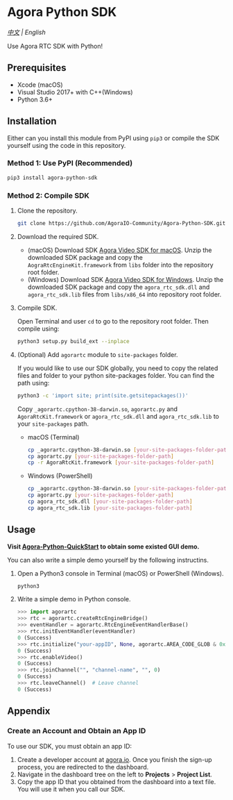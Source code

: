# Agora Python SDK
*[中文](Readme.zh.md) | English*

Use Agora RTC SDK with Python! 

## Prerequisites

- Xcode (macOS)
- Visual Studio 2017+ with C++(Windows)
- Python 3.6+

## Installation

Either can you install this module from PyPI using `pip3` or compile the SDK yourself using the code in this repository.

### Method 1: Use PyPI (Recommended)

```bash
pip3 install agora-python-sdk
```

### Method 2: Compile SDK

1. Clone the repository.

   ```bash
   git clone https://github.com/AgoraIO-Community/Agora-Python-SDK.git
   ```

2. Download the required SDK.

   - (macOS) Download SDK [Agora Video SDK for macOS](https://download.agora.io/sdk/release/Agora_Native_SDK_for_Mac_v3_1_2_FULL.zip). Unzip the downloaded SDK package and copy the `AograRtcEngineKit.framework` from `libs` folder into the repository root folder.
   - (Windows) Download SDK [Agora Video SDK for Windows](https://download.agora.io/sdk/release/Agora_Native_SDK_for_Windows_v3_1_2_FULL.zip). Unzip the downloaded SDK package and copy the `agora_rtc_sdk.dll` and `agora_rtc_sdk.lib` files from `libs/x86_64` into repository root folder.

3. Compile SDK.

   Open Terminal and user `cd` to go to the repository root folder. Then compile using:

   ```bash
   python3 setup.py build_ext --inplace
   ```

4. (Optional) Add `agorartc` module to `site-packages` folder.

   If you would like to use our SDK globally, you need to copy the related files and folder to your python site-packages folder. You can find the path using:

   ```bash
   python3 -c 'import site; print(site.getsitepackages())'
   ```

   Copy `_agorartc.cpython-38-darwin.so`, `agorartc.py` and `AgoraRtcKit.framework` or `agora_rtc_sdk.dll` and `agora_rtc_sdk.lib` to your `site-packages` path.

   - macOS (Terminal)

     ```bash
     cp _agorartc.cpython-38-darwin.so [your-site-packages-folder-path]
     cp agorartc.py [your-site-packages-folder-path]
     cp -r AgoraRtcKit.framework [your-site-packages-folder-path]
     ```

   - Windows (PowerShell)

     ```bash
     cp _agorartc.cpython-38-darwin.so [your-site-packages-folder-path]
     cp agorartc.py [your-site-packages-folder-path]
     cp agora_rtc_sdk.dll [your-site-packages-folder-path]
     cp agora_rtc_sdk.lib [your-site-packages-folder-path]
     ```

## Usage

**Visit [Agora-Python-QuickStart](https://github.com/AgoraIO-Community/Agora-Python-QuickStart) to obtain some existed GUI demo.**

You can also write a simple demo yourself by the following instructins.

1. Open a Python3 console in Terminal (macOS) or PowerShell (Windows).

   ```bash
   python3
   ```

2. Write a simple demo in Python console.

   ```python
   >>> import agorartc
   >>> rtc = agorartc.createRtcEngineBridge()
   >>> eventHandler = agorartc.RtcEngineEventHandlerBase()
   >>> rtc.initEventHandler(eventHandler)
   0 (Success)
   >>> rtc.initialize("your-appID", None, agorartc.AREA_CODE_GLOB & 0xFFFFFFFF)  # If you do not have an App ID, see Appendix (TODO).
   0 (Success)
   >>> rtc.enableVideo()
   0 (Success)
   >>> rtc.joinChannel("", "channel-name", "", 0)
   0 (Success)
   >>> rtc.leaveChannel()  # Leave channel
   0 (Success)
   ```



## Appendix

### Create an Account and Obtain an App ID

To use our SDK, you must obtain an app ID: 

1. Create a developer account at [agora.io](https://dashboard.agora.io/signin/). Once you finish the sign-up process, you are redirected to the dashboard.
2. Navigate in the dashboard tree on the left to **Projects** > **Project List**.
3. Copy the app ID that you obtained from the dashboard into a text file. You will use it when you call our SDK.
